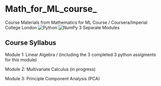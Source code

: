 # Math_for_ML_course_
Course Materials from Mathematics for ML Course / Coursera/Imperial College London
![Python](https://a11ybadges.com/badge?logo=python)    ![NumPy](https://img.shields.io/badge/numpy-%23013243.svg?style=for-the-badge&logo=numpy&logoColor=white) 
3 Separate Modules

## Course Syllabus
Module 1: Linear Algebra / (including the 3 completed 3 python assigments for this module)

Module 2: Multivariate Calculus  (in progress)

Module 3: Principle Component Analysis (PCA)
